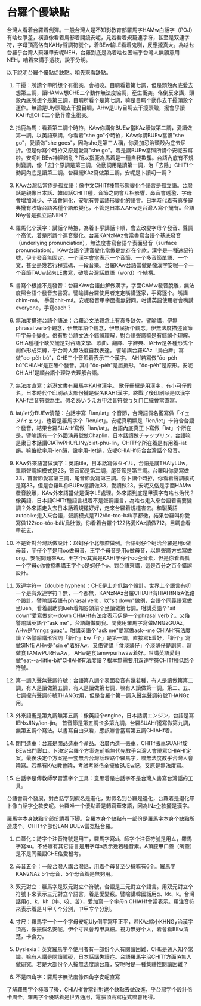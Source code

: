 # 台羅个優缺點

台灣人看着台羅着倒彈。一般台灣人是不知影教育部羅馬字HAMw白話字（POJ）有啥乜爭差，橫直像看着烏影着開鋶安呢，見若看着規篇連字符，甚至是双連字符，字母頂高佫有KAHy聲調符號个，着BEw輸LE看着鬼咧，反應攏真大。為啥乜台羅乎台灣人棄嫌甲安呢NEH，台羅到底是為着啥乜因端乎台灣人無願意用NEH，咱着來講乎透枝，說乎分明。

以下說明台羅个優點佮缺點。咱先來看缺點。

1. 干擾：所讀个甲所想个有衝突，會相咬。目睭看着第七調，但是頭殼內底愛去想第三調，讀HAMw想CHE二个動作無法度協調，産生衝突。佫倒反來講，頭殼內底所想个是第三調，目睭所看个是第七調，嘛是目睭个動作去干擾頭殼个運作。無論是UIy頭殼去干擾目睭，AHw是UIy目睭去干擾頭殼，攏會乎讀KAHf想CHE二个動作産生衝突。

2. 指鹿為馬：看着第二調个時拵，KAw你講你BUEw當KAz讀做第二調，愛讀做第一調。以英語來講，你看着"she go"个時拵，KAw你講BUEw當讀"she go"，愛讀做"she goes"，因為she是第三人稱，你愛加忌治頭殼內底去屈折。但是你寫个時拵又原是愛寫"she go"。着是講BUEw當照所講个安呢去寫啦。安呢咁BEw神經錯亂？所以指鹿為馬着是一種自我欺騙。台語內底有不規則變調，像「去]个原調是第三調，做動詞用是讀第一調，治「去除」CHITf个動詞內底是讀第二調。台羅攏KAz寫做第三調，安呢是卜讀叨一調？

3. KAw台灣話當作是孤立語：像中文CHITf種無形態變化个語言是孤立語。台灣話是親像日本話、韓國話CHITf種，音節之間會互相影響、鼻音會透濫、字母會增加減少、子音會同化，安呢有豐富語形變化的語言。日本時代着有真多辭典攏有收錄台語各種个語形變化，不管是日本人AHw是台灣人寫个攏有。台語NAy會是孤立語NEH？

4. 羅馬化个漢字：講話个時拵，為着卜乎講話卡順，會去改變字母个發音、聲調个高低，着是所謂个連音變化。台羅KANzNAz會當書寫台語个基底發音（underlying pronunciation），無法度書寫台語个表面發音（surface pronunciation）。KAw台語个連音變化當做是無存在个款。漢字是一種速記符號，伊个發音無固定。一个漢字會當表示一个音節、一个多音節單語、一个文，甚至是幾若行程式碼、一段音樂。台羅KAw台語當做是像漢字安呢一个一个音節TAUw起來LE書寫，破壞台灣話單語（word）个結構。

5. 書寫个根據不是發音：台羅KAw台語曲解做漢字，字面CAMw發音脫離，無法度照台語个發音去書寫。譬喻講台羅使用者定定嘴講逐家，手寫逐个。嘴講chim-má， 手寫chit-má。安呢發音甲字面攏無對同。咁講英語使用者會嘴講everyone，手寫each？

6. 無法度描述台語个語法：台羅治文法觀念上有真多缺欠。譬喻講，伊無phrasal verb个觀念，伊無單語个觀念，伊無屈折个觀念，伊無法度描述音節甲字母个變化。佫有對台語文法个錯誤理解，對台語聲調嘛是有錯誤个理解。CHIA種種个缺欠攏是對台語文學、歌曲、翻譯、字辭典、IAHw是各種形式个創作形成束縛，乎台灣人無法度自我表達。 譬喻講台羅KAz「烏白舞」寫做"oo-pe̍h bú"，CHE三个音節着表示三个漢字。 AHf若寫做"ōo-pèh bú"CHIAHf是正確个發音。其中"ōo-pèh"是屈折形，"ōo-pe̍h"是原形。安呢CHIAHf是順台語个理路去理解台語。

7. 無法度直寫：新港文書有羅馬字KAHf漢字。 歌仔冊攏是用漢字，有小可仔假名。日本時代个印刷品太部份攏是假名KAHf漢字。終戰了後印刷品是以漢字KAHf注音符號為主。假名あいうえお甲注音符號ㄅㄆㄇㄈ攏會當直寫。

8. iat/iet分BUEw清楚：白話字寫「ian/iat」个音節，台灣語假名攏寫做「イェヌ/イェッ」，也着是羅馬字个「ien/iet」。安呢真明顯是「ien/iet」卡符合台語个發音，結果台羅SUAHf寫做「ian/iat」。台語內底真正卜寫做「iat」个所在是，譬喻講有一个外國演員號做Chaplin，日本話讀做チャップリン，台語嘛是隶日本話講CIATwPHUfLINy/ciat-phu-lin，CHITf个所在着是有用着-iat韻。嘛佫掀字用-ien韻，設字用-iet韻，安呢CHIAHf符合台灣話个發音。

9. KAw外來語當做漢字：英語tile，日本話寫做タイル，台語是講THAIyLUw，單語聲調組模式是23，首音節是第二調，尾音節是第三調。台羅叫你愛寫做33，首音節愛寫第三調，尾音節愛寫第三調。你卜讀个時拵，你看着聲調模式是寫33，但是台羅叫你BUEw當讀做33，愛讀做23。安呢又佫是字面HAMw發音脫離，KAw外來語當做是漢字LE處理。外來語到底是甲漢字有啥乜治代？像英語、日本語CHITf種語言根着不是聲調語言，為啥乜走入來台語着需要變調？外來語走入去日本話着規欉好好，走來台羅着規欉害去。和製英語autobike走入來台語，聲調模式是712/ōo-too-bái/芋都黴，結果台羅叫你愛寫做122/oo-tóo-bái/烏肚黴。你看着台羅个122佫愛KAz讀做712。目睭會看甲花去。

10. 不是針對台灣話做設計：以蚵仔个北部腔做例。台語蚵仔个蚵治台羅是用o做母音，芋仔个芋是用oo做母音，王字个母音是用o做母音，以無聲調方式寫做ong。安呢問題來Az。王字个o其實是KAHf芋仔个oo㒰音素，但是你看着孤一个字母o你會掠準講王字个o是蚵仔个o。對台語來講，這是百分之百个錯誤設計。

11. 双連字符--（double hyphen）：CHE是上介低路个設計。世界上个語言有叨一个是有双連字符？無，一个都無，KANzNAz台羅CHIAHf有HIAHfNIzA低路个設計。譬喻講英語有phrasal verb，以"sit down"做例，台語个同義語寫做坐lueh。看着副助詞lueh着知影頭前个坐讀做第七調。咁講英語个"sit down"愛寫做sit--down CHIAHf有法度表示伊是一个phrasal verb？。又佫譬喻講英語个"ask me"，台語翻做問我。問我用羅馬字寫做MNGzGUAz，AHw是"mngz guaz"。咁講英語个"ask me"愛寫做ask--me CHIAHf有法度讀？佫譬喻講形容詞「新个」Ew「个」是第一調，直接寫E着好，「新个」寫做SINfE AHw是"sin e"着好Aw。又佫譬講「食淡薄仔」个淡薄仔是副詞，寫做食TAMwPURHwAw， AHw是食tamwpurhwaw着好。咁講英語愛翻做"eat--a-little-bit"CHIAHf有法度讀？根本無需要用双連字符CHITf種低路个符號。

12. 第一調入聲無聲調符號：台語第八調个表面發音有幾若種，有人是讀做第第二調，有人是讀做第五調，有人是讀做第七調，嘛有人讀做第一調。第二、五、七調攏有聲調符號THANGz用，但是台羅个第一調入聲無聲調符號THANGz用。

13. 外來語攏是第九調無第五調：像英語个engine，日本話講エンジン，台語是寫IENxJINy/ien-jin。 首音節是第五調卡多第九調。台羅SUAHf攏寫做第九調，無第五調个寫法。以書寫自由來看，應該嘛會當寫第五調CHIAHf着。

14. 閉門造車：台羅是閉品造車个産品。治厝內造一張車，CHITf張車SUAHf駛BEw出門脚口。卜決定台羅个方案進前嘛無代先教乎台灣人會曉寫CHIAHf定案。最後決定个方案是一套無合台灣話理路个羅馬字，嘛無法度教乎台灣人會曉寫。若準有KAz教會曉，考試考煞佫全攏放BUEw記，又原是無法度寫。

15. 白話字是傳教師學習漢字个工具：意思着是白話字不是台灣人書寫台灣話的工具。

台語書寫个發展，對白話字到假名是進化，對假名到台羅是退化，台羅着是退化甲卜像白話字㒰款安呢。台羅唯一个優點着是轉寫華來語，因為INz㒰款攏是漢字。

羅馬字本身缺點个部份請看下脚。台羅本身个缺點有一部份是羅馬字本身个缺點所造成个。CHITf个部份LAN BUEw當冤枉台羅。

1. 口蓋化：詩字个注音符號是用ㄒ，羅馬字寫si。師字个注音符號是用ㄙ，羅馬字寫su。不佫嘛有其它語言是用字母s表示幾若種音素。A頂腔甲口蓋（嘴蓋）是不是同義語CHE佫愛稽考。

2. 母音五个：一般台灣人講台灣話，用着个母音至少攏嘛有6个。羅馬字KANzNAz 5个母音，5个母音着是無夠用。

3. 双元對立：羅馬字是双元對立个符號，台語是三元對立个語言。用双元對立个符號卜來表示三元對立个語言，着是愛變竅。譬喻講韓國話用g、kk、k。台灣話用g、k、kh（牛、咬、苦），愛加寫一个字母h CHIAHf會當表示。用注音符來表示着是ㄐ甲ㄑ个分別，ㄗ甲ㄘ个分別。

4. 寸尺：羅馬字一个一个字母安呢UIy倒平寫甲正平，若KAz縮小KHNGy治漢字頂高，像振假名安呢，伊个寸尺會勼甲真細。視力無好个人，着會看BEw清楚，卡食力。

5. Dyslexia：英文羅馬字个使用者有一部份个人有閱讀困難，CHE是通人知个常識。嘛有人講是閱讀障礙，日本話講失讀症。台語羅馬字治CHITf方面IA無人做研究。若是大部份个人攏無法度讀台羅，安呢咁是一種集體性閱讀困難？

6. 不是四角字：羅馬字無法度像四角字安呢直寫

了解羅馬字个極限了後，CHIAHf會當針對遮个缺點去做改進，乎台灣字个設計佫卡周全。羅馬字个優點着是世界通用，電腦頂高寫程式嘛會用得。

